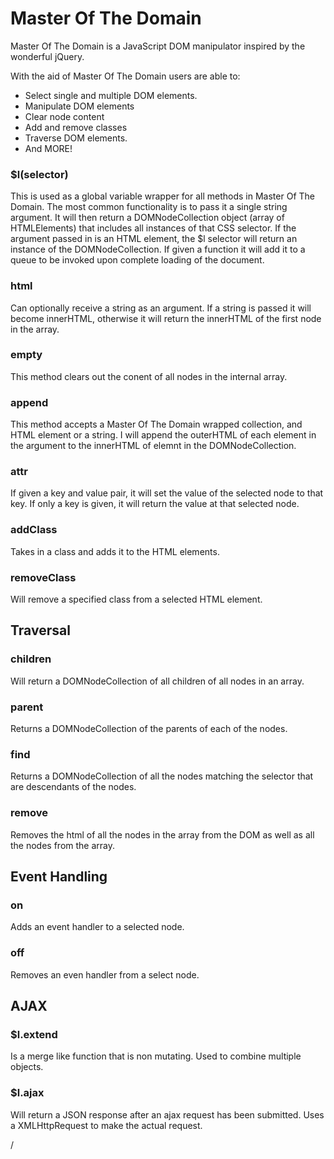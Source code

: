 # Master Of The Domain

Master Of The Domain is a JavaScript DOM manipulator inspired by the wonderful jQuery.

With the aid of Master Of The Domain users are able to:
 * Select single and multiple DOM elements.
 * Manipulate DOM elements
 * Clear node content
 * Add and remove classes
 * Traverse DOM elements.
 * And MORE!

 ### $l(selector)
 This is used as a global variable wrapper for all methods in Master Of The Domain.
 The most common functionality is to pass it a single string argument. It will then return a DOMNodeCollection object (array of HTMLElements) that includes all instances of that CSS selector.
 If the argument passed in is an HTML element, the $l selector will return an instance of the DOMNodeCollection.
 If given a function it will add it to a queue to be invoked upon complete loading of the document.

### html

Can optionally receive a string as an argument. If a string is passed it will become innerHTML,
otherwise it will return the innerHTML of the first node in the array.

### empty

This method clears out the conent of all nodes in the internal array.

### append

This method accepts a Master Of The Domain wrapped collection, and HTML element or a string.
I will append the outerHTML of each element in the argument to the innerHTML of elemnt in the DOMNodeCollection.

### attr
If given a key and value pair, it will set the value of the selected node to that key.
If only a key is given, it will return the value at that selected node.

### addClass
Takes in a class and adds it to the HTML elements.

### removeClass
Will remove a specified class from a selected HTML element.


## Traversal

### children
Will return a DOMNodeCollection of all children of all nodes in an array.

### parent
Returns a DOMNodeCollection of the parents of each of the nodes.

### find
Returns a DOMNodeCollection of all the nodes matching the selector that are
descendants of the nodes.

### remove
Removes the html of all the nodes in the array from the DOM as well as all the
nodes from the array.

## Event Handling

### on
Adds an event handler to a selected node.

### off
Removes an even handler from a select node.

## AJAX

### $l.extend
Is a merge like function that is non mutating. Used to combine multiple objects.

### $l.ajax
Will return a JSON response after an ajax request has been submitted.
Uses a XMLHttpRequest to make the actual request. 

























/
